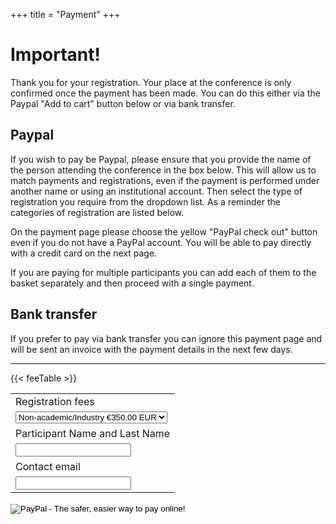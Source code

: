 +++
title = "Payment"
+++

# Important!

Thank you for your registration.  Your place at the conference is only confirmed once the payment has been made.  You can do this either via the Paypal "Add to cart" button below or via bank transfer.

## Paypal

If you wish to pay be Paypal, please ensure that you provide the name of the person attending the conference in the box below.  This will allow us to match payments and registrations, even if the payment is performed under another name or using an institutional account.  Then select the type of registration you require from the dropdown list.  As a reminder the categories of registration are listed below.  

On the payment page please choose the yellow "PayPal check out" button even if you do not have a PayPal account.  You will be able to pay directly with a credit card on the next page.

If you are paying for multiple participants you can add each of them to the basket separately and then proceed with a single payment.

## Bank transfer

If you prefer to pay via bank transfer you can ignore this payment page and will be sent an invoice with the payment details in the next few days.

---

{{< feeTable >}}

<form target="paypal" action="https://www.paypal.com/cgi-bin/webscr" method="post">
<input type="hidden" name="cmd" value="_s-xclick">
<input type="hidden" name="hosted_button_id" value="SNDTSB2KGSAZU">
<input type="hidden" name="shopping_url" value="https://eurobioc2022.bioconductor.eu/payment/"> 
<table>
<tr><td><input type="hidden" name="on0" value="Registration fees">Registration fees</td></tr><tr><td><select name="os0">
	<option value="Non-academic/Industry">Non-academic/Industry €350,00 EUR</option>
	<option value="Academic/Senior">Academic/Senior €200,00 EUR</option>
	<option value="Academic/Junior">Academic/Junior €70,00 EUR</option>
</select> </td></tr>
<tr>
  <td>
    <input type="hidden" name="on1" value="Participant Name and Last Name">Participant Name and Last Name
  </td>
</tr>
<tr>
  <td>
    <input class="form-control" type="text" name="os1" maxlength="200" required="">
  </td>
</tr>
<tr>
  <td>
    <input type="hidden" name="on2" value="Contact email">Contact email
  </td>
</tr>
<tr>
  <td>
    <input class="form-control" type="text" name="os2" maxlength="200" required="">
  </td>
</tr>
</table>
<input type="hidden" name="currency_code" value="EUR">
<input type="image" src="https://www.paypalobjects.com/en_US/i/btn/btn_cart_SM.gif" border="0" name="submit" alt="PayPal - The safer, easier way to pay online!">
<img alt="" border="0" src="https://www.paypalobjects.com/en_US/i/scr/pixel.gif" width="1" height="1">
</form>



